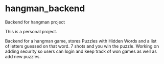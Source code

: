 # hangman_backend
Backend for hangman project

This is a personal project.

Backend for a hangman game, stores Puzzles with Hidden Words and a list of letters guessed on that word.  7 shots and you win the puzzle.
Working on adding security so users can login and keep track of won games as well as add new puzzles.
